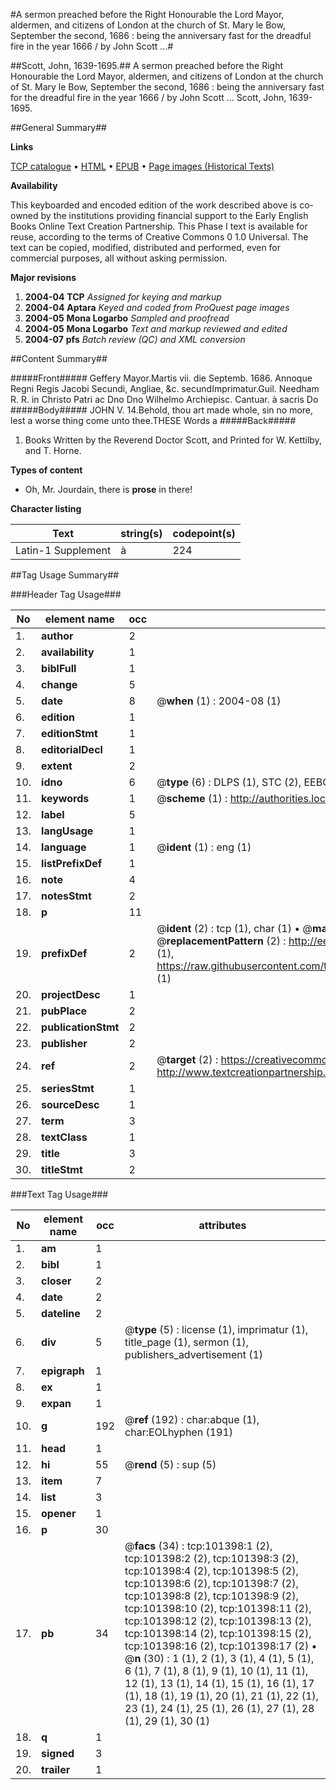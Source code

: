 #A sermon preached before the Right Honourable the Lord Mayor, aldermen, and citizens of London at the church of St. Mary le Bow, September the second, 1686 : being the anniversary fast for the dreadful fire in the year 1666 / by John Scott ...#

##Scott, John, 1639-1695.##
A sermon preached before the Right Honourable the Lord Mayor, aldermen, and citizens of London at the church of St. Mary le Bow, September the second, 1686 : being the anniversary fast for the dreadful fire in the year 1666 / by John Scott ...
Scott, John, 1639-1695.

##General Summary##

**Links**

[TCP catalogue](http://www.ota.ox.ac.uk/tcp/)  • 
[HTML](http://tei.it.ox.ac.uk/tcp/Texts-HTML/free/A58/A58817.html)  • 
[EPUB](http://tei.it.ox.ac.uk/tcp/Texts-EPUB/free/A58/A58817.epub) • 
[Page images (Historical Texts)](https://data.historicaltexts.jisc.ac.uk/view?pubId=eebo-13691335e&pageId=eebo-13691335e-101398-1)

**Availability**

This keyboarded and encoded edition of the
	       work described above is co-owned by the institutions
	       providing financial support to the Early English Books
	       Online Text Creation Partnership. This Phase I text is
	       available for reuse, according to the terms of Creative
	       Commons 0 1.0 Universal. The text can be copied,
	       modified, distributed and performed, even for
	       commercial purposes, all without asking permission.

**Major revisions**

1. __2004-04__ __TCP__ *Assigned for keying and markup*
1. __2004-04__ __Aptara__ *Keyed and coded from ProQuest page images*
1. __2004-05__ __Mona Logarbo__ *Sampled and proofread*
1. __2004-05__ __Mona Logarbo__ *Text and markup reviewed and edited*
1. __2004-07__ __pfs__ *Batch review (QC) and XML conversion*

##Content Summary##

#####Front#####
Geffery Mayor.Martis vii. die Septemb. 1686. Annoque Regni
Regis Jacobi Secundi, Angliae, &c. secundImprimatur.Guil. Needham R. R. in Christo
Patri ac Dno Dno Wilhelmo Archiepisc.
Cantuar. à sacris Do
#####Body#####
JOHN V. 14.Behold, thou art made whole, sin no
more, lest a worse thing come unto
thee.THESE Words a
#####Back#####

1. Books Written by the Reverend Doctor
Scott, and Printed for W. Kettilby,
and T. Horne.

**Types of content**

  * Oh, Mr. Jourdain, there is **prose** in there!

**Character listing**


|Text|string(s)|codepoint(s)|
|---|---|---|
|Latin-1 Supplement|à|224|

##Tag Usage Summary##

###Header Tag Usage###

|No|element name|occ|attributes|
|---|---|---|---|
|1.|__author__|2||
|2.|__availability__|1||
|3.|__biblFull__|1||
|4.|__change__|5||
|5.|__date__|8| @__when__ (1) : 2004-08 (1)|
|6.|__edition__|1||
|7.|__editionStmt__|1||
|8.|__editorialDecl__|1||
|9.|__extent__|2||
|10.|__idno__|6| @__type__ (6) : DLPS (1), STC (2), EEBO-CITATION (1), OCLC (1), VID (1)|
|11.|__keywords__|1| @__scheme__ (1) : http://authorities.loc.gov/ (1)|
|12.|__label__|5||
|13.|__langUsage__|1||
|14.|__language__|1| @__ident__ (1) : eng (1)|
|15.|__listPrefixDef__|1||
|16.|__note__|4||
|17.|__notesStmt__|2||
|18.|__p__|11||
|19.|__prefixDef__|2| @__ident__ (2) : tcp (1), char (1)  •  @__matchPattern__ (2) : ([0-9\-]+):([0-9IVX]+) (1), (.+) (1)  •  @__replacementPattern__ (2) : http://eebo.chadwyck.com/downloadtiff?vid=$1&page=$2 (1), https://raw.githubusercontent.com/textcreationpartnership/Texts/master/tcpchars.xml#$1 (1)|
|20.|__projectDesc__|1||
|21.|__pubPlace__|2||
|22.|__publicationStmt__|2||
|23.|__publisher__|2||
|24.|__ref__|2| @__target__ (2) : https://creativecommons.org/publicdomain/zero/1.0/ (1), http://www.textcreationpartnership.org/docs/. (1)|
|25.|__seriesStmt__|1||
|26.|__sourceDesc__|1||
|27.|__term__|3||
|28.|__textClass__|1||
|29.|__title__|3||
|30.|__titleStmt__|2||


###Text Tag Usage###

|No|element name|occ|attributes|
|---|---|---|---|
|1.|__am__|1||
|2.|__bibl__|1||
|3.|__closer__|2||
|4.|__date__|2||
|5.|__dateline__|2||
|6.|__div__|5| @__type__ (5) : license (1), imprimatur (1), title_page (1), sermon (1), publishers_advertisement (1)|
|7.|__epigraph__|1||
|8.|__ex__|1||
|9.|__expan__|1||
|10.|__g__|192| @__ref__ (192) : char:abque (1), char:EOLhyphen (191)|
|11.|__head__|1||
|12.|__hi__|55| @__rend__ (5) : sup (5)|
|13.|__item__|7||
|14.|__list__|3||
|15.|__opener__|1||
|16.|__p__|30||
|17.|__pb__|34| @__facs__ (34) : tcp:101398:1 (2), tcp:101398:2 (2), tcp:101398:3 (2), tcp:101398:4 (2), tcp:101398:5 (2), tcp:101398:6 (2), tcp:101398:7 (2), tcp:101398:8 (2), tcp:101398:9 (2), tcp:101398:10 (2), tcp:101398:11 (2), tcp:101398:12 (2), tcp:101398:13 (2), tcp:101398:14 (2), tcp:101398:15 (2), tcp:101398:16 (2), tcp:101398:17 (2)  •  @__n__ (30) : 1 (1), 2 (1), 3 (1), 4 (1), 5 (1), 6 (1), 7 (1), 8 (1), 9 (1), 10 (1), 11 (1), 12 (1), 13 (1), 14 (1), 15 (1), 16 (1), 17 (1), 18 (1), 19 (1), 20 (1), 21 (1), 22 (1), 23 (1), 24 (1), 25 (1), 26 (1), 27 (1), 28 (1), 29 (1), 30 (1)|
|18.|__q__|1||
|19.|__signed__|3||
|20.|__trailer__|1||
